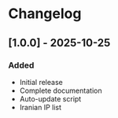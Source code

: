 # Changelog

## [1.0.0] - 2025-10-25
### Added
- Initial release
- Complete documentation
- Auto-update script
- Iranian IP list